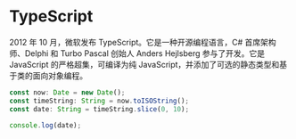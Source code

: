 # TypeScript

2012 年 10 月，微软发布 TypeScript。它是一种开源编程语言，C# 首席架构师、Delphi 和 Turbo Pascal 创始人 Anders Hejlsberg 参与了开发。它是 JavaScript 的严格超集，可编译为纯 JavaScript，并添加了可选的静态类型和基于类的面向对象编程。

```ts
const now: Date = new Date();
const timeString: String = now.toISOString();
const date: String = timeString.slice(0, 10);

console.log(date);
```
